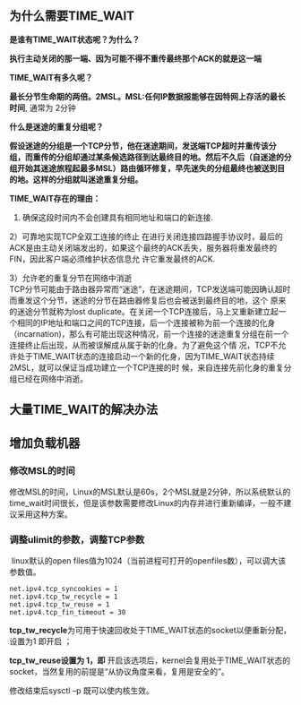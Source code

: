 

## 为什么需要TIME_WAIT

 **是谁有TIME_WAIT状态呢？为什么？**

​        **执行主动关闭的那一端、因为可能不得不重传最终那个ACK的就是这一端**

**TIME_WAIT有多久呢？**

​        **最长分节生命期的两倍。2MSL。MSL:任何IP数据报能够在因特网上存活的最长时间**, 通常为 2分钟

 **什么是迷途的重复分组呢？**

**假设迷途的分组是一个TCP分节，他在迷途期间，发送端TCP超时并重传该分组，而重传的分组却通过某条候选路径到达最终目的地。然后不久后（自迷途的分组开始其迷途旅程起最多MSL）路由循环修复，早先迷失的分组最终也被送到目的地。这样的分组就叫迷途重复分组。**



**TIME_WAIT存在的理由：**

1) 确保这段时间内不会创建具有相同地址和端口的新连接.

2）可靠地实现TCP全双工连接的终止
    在进行关闭连接四路握手协议时，最后的ACK是由主动关闭端发出的，如果这个最终的ACK丢失，服务器将重发最终的FIN，因此客户端必须维护状态信息允 许它重发最终的ACK.

3）允许老的重复分节在网络中消逝  
    TCP分节可能由于路由器异常而“迷途”，在迷途期间，TCP发送端可能因确认超时而重发这个分节，迷途的分节在路由器修复后也会被送到最终目的地，这个 原来的迷途分节就称为lost duplicate。在关闭一个TCP连接后，马上又重新建立起一个相同的IP地址和端口之间的TCP连接，后一个连接被称为前一个连接的化身 （incarnation)，那么有可能出现这种情况，前一个连接的迷途重复分组在前一个连接终止后出现，从而被误解成从属于新的化身。为了避免这个情 况，TCP不允许处于TIME_WAIT状态的连接启动一个新的化身，因为TIME_WAIT状态持续2MSL，就可以保证当成功建立一个TCP连接的时 候，来自连接先前化身的重复分组已经在网络中消逝。



## 大量TIME_WAIT的解决办法

## 增加负载机器

### 修改MSL的时间

​	修改MSL的时间，Linux的MSL默认是60s，2个MSL就是2分钟，所以系统默认的time_wait时间很长，但是该参数需要修改Linux的内存并进行重新编译，一般不建议采用这种方案。



### 调整ulimit的参数，调整TCP参数

​	linux默认的open files值为1024（当前进程可打开的openfiles数），可以调大该参数值。

```
net.ipv4.tcp_syncookies = 1
net.ipv4.tcp_tw_recycle = 1
net.ipv4.tcp_tw_reuse = 1
net.ipv4.tcp_fin_timeout = 30
```

**tcp_tw_recycle**为可用于快速回收处于TIME_WAIT状态的socket以便重新分配，设置为1 即开启 ；

  **tcp_tw_reuse设置为 1，即** 开启该选项后，kernel会复用处于TIME_WAIT状态的socket，当然复用的前提是“从协议角度来看，复用是安全的”。

 修改结束后sysctl –p 既可以使内核生效。







